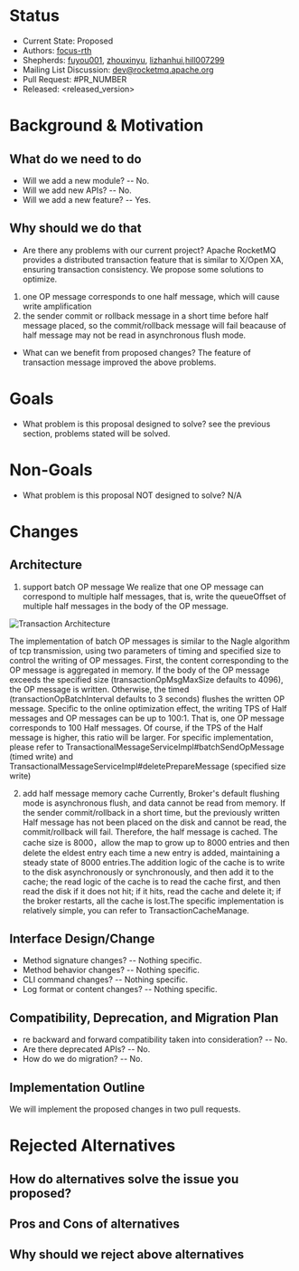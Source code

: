 # Status
- Current State: Proposed
- Authors: [focus-rth](https://github.com/Focus-rth)
- Shepherds: [fuyou001](https://github.com/fuyou001), [zhouxinyu](https://github.com/zhouxinyu), [lizhanhui](https://github.com/lizhanhui),[hill007299](https://github.com/hill007299)
- Mailing List Discussion: dev@rocketmq.apache.org
- Pull Request: #PR_NUMBER
- Released: <released_version>
# Background & Motivation
## What do we need to do
- Will we add a new module? -- No.
- Will we add new APIs? -- No.
- Will we add a new feature? -- Yes.
##  Why should we do that
- Are there any problems with our current project?
Apache RocketMQ provides a distributed transaction feature that is similar to X/Open XA, ensuring transaction consistency. We propose some solutions to optimize.
1. one OP message corresponds to one half message, which will cause write amplification
2. the sender commit or rollback message in a short time before half message placed, so the commit/rollback message will fail beacause of half message may not be read in asynchronous flush mode.

- What can we benefit from proposed changes?
The feature of transaction message improved the above problems.
# Goals
- What problem is this proposal designed to solve?
see the previous section, problems stated will be solved.
# Non-Goals
- What problem is this proposal NOT designed to solve?
N/A
# Changes
## Architecture
1. support batch OP message
We realize that one OP message can correspond to multiple half messages, that is, write the queueOffset of multiple half messages in the body of the OP message.

![Transaction Architecture](https://user-images.githubusercontent.com/685537/195086525-969eb818-a1ae-40d5-a3ec-eabe3e572d21.png)


The implementation of batch OP messages is similar to the Nagle algorithm of tcp transmission, using two parameters of timing and specified size to control the writing of OP messages. First, the content corresponding to the OP message is aggregated in memory. If the body of the OP message exceeds the specified size (transactionOpMsgMaxSize defaults to 4096), the OP message is written. Otherwise, the timed (transactionOpBatchInterval defaults to 3 seconds) flushes the written OP message.
Specific to the online optimization effect, the writing TPS of Half messages and OP messages can be up to 100:1. That is, one OP message corresponds to 100 Half messages. Of course, if the TPS of the Half message is higher, this ratio will be larger.
For specific implementation, please refer to TransactionalMessageServiceImpl#batchSendOpMessage (timed write) and TransactionalMessageServiceImpl#deletePrepareMessage (specified size write)



2. add half message memory cache
Currently, Broker's default flushing mode is asynchronous flush, and data cannot be read from memory. If the sender commit/rollback in a short time, but the previously written Half message has not been placed on the disk and cannot be read, the commit/rollback will fail. Therefore, the half message is cached.
The cache size is 8000，allow the map to grow up to 8000 entries and then delete the eldest entry each time a new entry is added, maintaining a steady state of 8000 entries.The addition logic of the cache is to write to the disk asynchronously or synchronously, and then add it to the cache; the read logic of the cache is to read the cache first, and then read the disk if it does not hit; if it hits, read the cache and delete it; if the broker restarts, all the cache is lost.The specific implementation is relatively simple, you can refer to TransactionCacheManage.

## Interface Design/Change
- Method signature changes? -- Nothing specific.
- Method behavior changes? -- Nothing specific.
- CLI command changes? -- Nothing specific.
- Log format or content changes? -- Nothing specific.

## Compatibility, Deprecation, and Migration Plan
- re backward and forward compatibility taken into consideration? -- No.
- Are there deprecated APIs? -- No.
- How do we do migration? -- No.

## Implementation Outline
We will implement the proposed changes in two pull requests.

# Rejected Alternatives

## How do alternatives solve the issue you proposed?

## Pros and Cons of alternatives

## Why should we reject above alternatives
